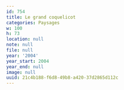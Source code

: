 ```yaml
---
id: 754
title: Le grand coquelicot
categories: Paysages
w: 100
h: 73
location: null
note: null
file: null
year: '2004'
year_start: 2004
year_end: null
image: null
uuid: 21c4b188-f6d8-49b8-a420-37d2865d112c
---
```


